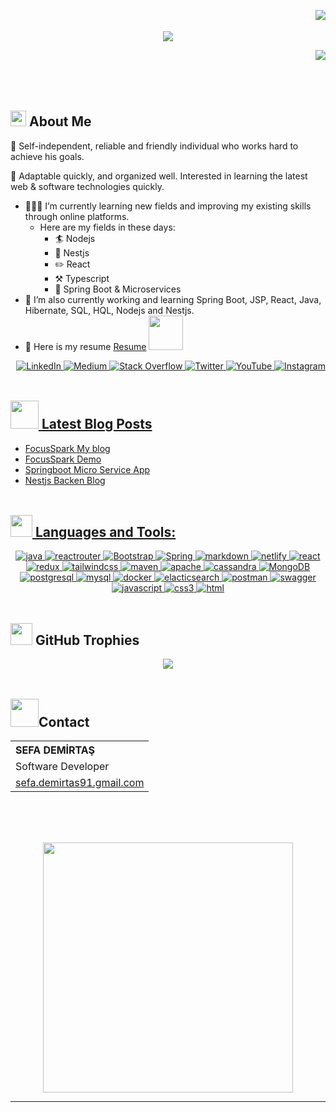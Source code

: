 

<!-- Header:START -->

<p align="center">
   <img align="right" src="https://komarev.com/ghpvc/?username=tugsef&&style=plastics&&color=yellow" />
  <br>
    <br>
   <img src="https://i.imgur.com/A6bWGFl.gif"/>

</p>

<p style="style="text-align:right;"">
    <img align="right" src="https://quotes-github-readme.vercel.app/api?type=horizontal&theme=radical" />
</p>

</br>
</br>
</br>
</br>

<!-- Header:END -->

<!-- ABOUT-ME:START -->

##  <img  src="https://www.animatedimages.org/data/media/53/animated-book-image-0035.gif" width="25" height="25"/> About Me
🙏 Self-independent, reliable and friendly individual who works hard to achieve his goals.

🚀 Adaptable quickly, and organized well. Interested in learning the latest web & software technologies quickly.
- 👨🏽‍💻 I’m currently learning new fields and improving my existing skills through online platforms.
    - Here are my fields in these days:
        - 🏄 Nodejs
        - 🐅 Nestjs
        - ✏️ React
        - ⚒️ Typescript
        - 🔧 Spring Boot & Microservices
- 📶  I’m also currently working and learning Spring Boot, JSP, React, Java, Hibernate, SQL, HQL, Nodejs and Nestjs.
- 📰 Here is my resume [Resume](https://github.com/tugsef/tugsef/blob/main/Resume.md)  <img  src="https://www.animatedimages.org/data/media/1096/animated-click-here-sign-and-button-image-0040.gif" width="55" height="55"/>

<p align="right">
   <a href="https://linkedin.com/in/sefa-demirtas">
      <img alt="LinkedIn" src="https://img.shields.io/badge/LinkedIn-%230077B5.svg?logo=linkedin&logoColor=white"/>
   </a>
   <a href="https://medium.com/@tugsef">
      <img alt="Medium" src="https://img.shields.io/badge/Medium-12100E?logo=medium&logoColor=white"/>
   </a>
   <a href="https://stackoverflow.com/users/14768745">
      <img alt="Stack Overflow" src="https://img.shields.io/badge/-Stackoverflow-FE7A16?logo=stack-overflow&logoColor=white"/>
   </a>
   <a href="https://twitter.com/SefaDemirtas91">
      <img alt="Twitter" src="https://img.shields.io/badge/Twitter-%231DA1F2.svg?logo=Twitter&logoColor=white"/>
   </a>
   <a href="https://www.youtube.com/@sefa-demirtas">
      <img alt="YouTube" src="https://img.shields.io/badge/YouTube-%23FF0000.svg?logo=YouTube&logoColor=white"/>
   </a>
   <a href="https://instagram.com/sefademirtas944">
      <img alt="Instagram" src="https://img.shields.io/badge/Instagram-%23E4405F.svg?logo=Instagram&logoColor=white"/>
   </a>
</p>

<!-- ABOUT-ME:END -->

<a href="https://www.animatedimages.org/cat-lines-562.htm">
   <img src="https://www.animatedimages.org/data/media/562/animated-line-image-0384.gif" border="0" alt="animated-line-image-0384" width="1920" height="2"/></a>
<a href="https://www.animatedimages.org/cat-lines-562.htm"><img src="https://www.animatedimages.org/data/media/562/animated-line-image-0384.gif" border="0" alt="animated-line-image-0384" width="1920" height="2"/>
   
<!-- BLOG-POST:START -->

## <img  src="https://www.animatedimages.org/data/media/318/animated-computer-smiley-image-0081.gif" width="45" height="45"/>  Latest Blog Posts

- [FocusSpark My blog](https://github.com/tugsef/client-blog)
- [FocusSpark Demo](https://focusspark.vercel.app)
- [Springboot Micro Service App](https://github.com/tugsef/microservice-app) 
- [Nestjs Backen Blog](https://github.com/tugsef/backend-blog)

<!-- BLOG-POST:END -->

<!-- ANIMATION:START-->

<a href="https://www.animatedimages.org/cat-lines-562.htm">
   <img src="https://www.animatedimages.org/data/media/562/animated-line-image-0384.gif" border="0" alt="animated-line-image-0384" width="1920" height="2"/></a>
<a href="https://www.animatedimages.org/cat-lines-562.htm"><img src="https://www.animatedimages.org/data/media/562/animated-line-image-0384.gif" border="0" alt="animated-line-image-0384" width="1920" height="2"/>

<!-- ANIMATION:END-->

<!-- LANGUAGES-AND-TOOLS:START-->

## <img src="https://media2.giphy.com/media/QssGEmpkyEOhBCb7e1/giphy.gif?cid=ecf05e47a0n3gi1bfqntqmob8g9aid1oyj2wr3ds3mg700bl&rid=giphy.gif" width="35" height="35"> Languages and Tools:

<p align="center">
  <img alt="java" src="https://img.shields.io/badge/java-%23ED8B00.svg?style=for-the-badge&logo=java&logoColor=white"/>
  <img alt="reactrouter" src="https://img.shields.io/badge/React_Router-CA4245?style=for-the-badge&logo=react-router&logoColor=white"/>
  <img alt="Bootstrap" src="https://img.shields.io/badge/bootstrap-%23563D7C.svg?style=for-the-badge&logo=bootstrap&logoColor=white"/>
  <img alt="Spring" src="https://img.shields.io/badge/spring-%236DB33F.svg?style=for-the-badge&logo=spring&logoColor=white"/>
  <img alt="markdown" src="https://img.shields.io/badge/markdown-%23000000.svg?style=for-the-badge&logo=markdown&logoColor=white"/>
  <img alt="netlify" src="https://img.shields.io/badge/netlify-%23000000.svg?style=for-the-badge&logo=netlify&logoColor=#00C7B7"/>
  <img alt="react" src="https://img.shields.io/badge/react-%2320232a.svg?style=for-the-badge&logo=react&logoColor=%2361DAFB"/>
  <img alt="redux" src="https://img.shields.io/badge/redux-%23593d88.svg?style=for-the-badge&logo=redux&logoColor=white"/>
  <img alt="tailwindcss" src="https://img.shields.io/badge/tailwindcss-%2338B2AC.svg?style=for-the-badge&logo=tailwind-css&logoColor=white"/>
  <img alt="maven" src="https://img.shields.io/badge/Apache%20Maven-C71A36?style=for-the-badge&logo=Apache%20Maven&logoColor=white"/>
  <img alt="apache" src="https://img.shields.io/badge/apache-%23D42029.svg?style=for-the-badge&logo=apache&logoColor=white"/>
  <img alt="cassandra" src="https://img.shields.io/badge/cassandra-%231287B1.svg?style=for-the-badge&logo=apache-cassandra&logoColor=white"/>
  <img alt="MongoDB" src="https://img.shields.io/badge/MongoDB-%234ea94b.svg?style=for-the-badge&logo=mongodb&logoColor=white"/>
  <img alt="postgresql" src="https://img.shields.io/badge/postgres-%23316192.svg?style=for-the-badge&logo=postgresql&logoColor=white"/>
  <img alt="mysql" src="https://img.shields.io/badge/mysql-%2300f.svg?style=for-the-badge&logo=mysql&logoColor=white"/>
  <img alt="docker" src="https://img.shields.io/badge/docker-%230db7ed.svg?style=for-the-badge&logo=docker&logoColor=white"/>
  <img alt="elacticsearch" src="https://img.shields.io/badge/-ElasticSearch-005571?style=for-the-badge&logo=elasticsearch"/>
  <img alt="postman" src="https://img.shields.io/badge/Postman-FF6C37?style=for-the-badge&logo=postman&logoColor=white"/>
  <img alt="swagger" src="https://img.shields.io/badge/-Swagger-%23Clojure?style=for-the-badge&logo=swagger&logoColor=white"/>
  <img alt="javascript" src="https://img.shields.io/badge/javascript-%23323330.svg?style=for-the-badge&logo=javascript&logoColor=%23F7DF1E"/>
  <img alt="css3" src="https://img.shields.io/badge/css3-%231572B6.svg?style=for-the-badge&logo=css3&logoColor=white"/>
  <img alt="html" src="https://img.shields.io/badge/html5-%23E34F26.svg?style=for-the-badge&logo=html5&logoColor=white"/>
</p>

<a href="https://www.animatedimages.org/cat-lines-562.htm"><img src="https://www.animatedimages.org/data/media/562/animated-line-image-0384.gif" border="0" alt="animated-line-image-0384" width="1920" height="2"/></a>
<a href="https://www.animatedimages.org/cat-lines-562.htm"><img src="https://www.animatedimages.org/data/media/562/animated-line-image-0384.gif" border="0" alt="animated-line-image-0384" width="1920" height="2"/></a>

<!-- LANGUAGES-AND-TOOLS:END-->

<!-- GITHUB-TROPHIES:START-->

## <img src="https://www.animatedimages.org/data/media/1353/animated-medal-image-0019.gif" width="35" height="35"/>  GitHub Trophies

<p align="center">
   <img src="https://github-profile-trophy.vercel.app/?username=tugsef&theme=chalk&no-frame=true&no-bg=true&margin-w=4"/>
</p>



<a href="https://www.animatedimages.org/cat-lines-562.htm"><img src="https://www.animatedimages.org/data/media/562/animated-line-image-0384.gif" border="0" alt="animated-line-image-0384" width="1920" height="2"/></a>
<a href="https://www.animatedimages.org/cat-lines-562.htm"><img src="https://www.animatedimages.org/data/media/562/animated-line-image-0384.gif" border="0" alt="animated-line-image-0384" width="1920" height="2"/></a>

<!-- GITHUB-TROPHIES:END-->

<!-- CONTACT:START-->

## <img src="https://www.animatedimages.org/data/media/235/animated-email-image-0597.gif" width="45" height="45"/>Contact

<p align="center">
<table align="center">
  <tr align="left">
    <th><b>SEFA DEMİRTAŞ</b></th>
  </tr>
  <tr>
    <td>Software Developer</td>
  </tr>
  <tr>
    <td><a href="mailto:sefa.demirtas91@gmail.com">sefa.demirtas91.gmail.com</a></td>
  </tr>
</table>
</p>

<br>
<!-- CONTACT:END-->

<!-- RANDON-IMAGES:START-->

<p align="center">

  <br/>
  <br/>

   <img style="height: 400px" src='https://randommeme-five.vercel.app/' align="center"/> 

</p>


---

<!-- RANDON-IMAGES:END-->




